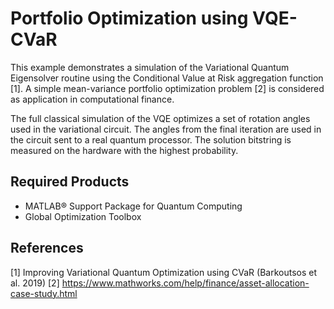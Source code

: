 # Portfolio Optimization using VQE-CVaR

This example demonstrates a simulation of the Variational Quantum Eigensolver routine using the Conditional Value at Risk
aggregation function [1]. A simple mean-variance portfolio optimization problem [2] is considered as application in 
computational finance.  

The full classical simulation of the VQE optimizes a set of rotation angles used in the variational circuit. The angles from the final
iteration are used in the circuit sent to a real quantum processor. The solution bitstring is measured on the hardware with 
the highest probability.

## Required Products
- MATLAB&reg; Support Package for Quantum Computing
- Global Optimization Toolbox

## References 
[1] Improving Variational Quantum Optimization using CVaR (Barkoutsos et al. 2019)
[2] https://www.mathworks.com/help/finance/asset-allocation-case-study.html